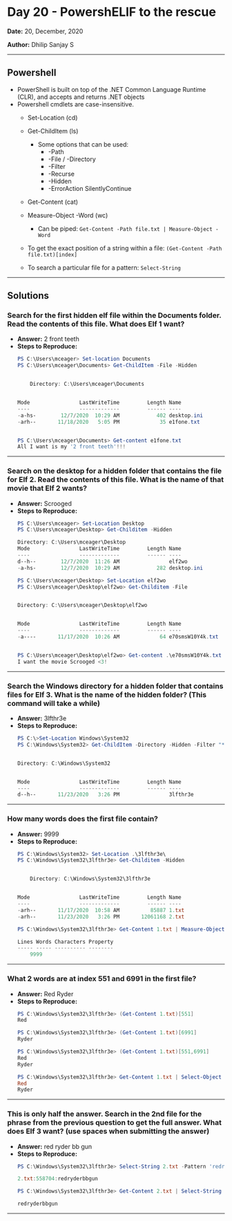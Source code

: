 # Day 20 - PowershELlF to the rescue

**Date:** 20, December, 2020

**Author:** Dhilip Sanjay S

---

## Powershell
- PowerShell is built on top of the .NET Common Language Runtime (CLR), and accepts and returns .NET objects
- Powershell cmdlets are case-insensitive.
    - Set-Location (cd)
    - Get-ChildItem (ls)
        - Some options that can be used:
            - -Path
            - -File / -Directory
            - -Filter
            - -Recurse
            - -Hidden
            - -ErrorAction SilentlyContinue

    - Get-Content (cat)
    - Measure-Object -Word (wc)
        - Can be piped: `Get-Content -Path file.txt | Measure-Object -Word`

    - To get the exact position of a string within a file: `(Get-Content -Path file.txt)[index]` 

    - To search a particular file for a pattern: `Select-String`

---
## Solutions

### Search for the first hidden elf file within the Documents folder. Read the contents of this file. What does Elf 1 want?
- **Answer:** 2 front teeth
- **Steps to Reproduce:** 
    ```powershell
    PS C:\Users\mceager> Set-location Documents 
    PS C:\Users\mceager\Documents> Get-ChildItem -File -Hidden  


        Directory: C:\Users\mceager\Documents


    Mode                LastWriteTime         Length Name
    ----                -------------         ------ ----
    -a-hs-        12/7/2020  10:29 AM            402 desktop.ini
    -arh--       11/18/2020   5:05 PM             35 e1fone.txt


    PS C:\Users\mceager\Documents> Get-content e1fone.txt 
    All I want is my '2 front teeth'!!!

    ```
---

### Search on the desktop for a hidden folder that contains the file for Elf 2. Read the contents of this file. What is the name of that movie that Elf 2 wants?
- **Answer:** Scrooged
- **Steps to Reproduce:** 
    ```powershell
    PS C:\Users\mceager> Set-Location Desktop
    PS C:\Users\mceager\Desktop> Get-Childitem -Hidden 

    Directory: C:\Users\mceager\Desktop
    Mode                LastWriteTime         Length Name
    ----                -------------         ------ ----
    d--h--        12/7/2020  11:26 AM                elf2wo
    -a-hs-        12/7/2020  10:29 AM            282 desktop.ini

    PS C:\Users\mceager\Desktop> Set-Location elf2wo
    PS C:\Users\mceager\Desktop\elf2wo> Get-Childitem -File


    Directory: C:\Users\mceager\Desktop\elf2wo


    Mode                LastWriteTime         Length Name
    ----                -------------         ------ ----
    -a----       11/17/2020  10:26 AM             64 e70smsW10Y4k.txt


    PS C:\Users\mceager\Desktop\elf2wo> Get-content .\e70smsW10Y4k.txt
    I want the movie Scrooged <3!
    ```
--- 

### Search the Windows directory for a hidden folder that contains files for Elf 3. What is the name of the hidden folder? (This command will take a while)
- **Answer:** 3lfthr3e
- **Steps to Reproduce:** 
    ```powershell
    PS C:\>Set-Location Windows\System32
    PS C:\Windows\System32> Get-ChildItem -Directory -Hidden -Filter "*3*"


    Directory: C:\Windows\System32


    Mode                LastWriteTime         Length Name
    ----                -------------         ------ ----
    d--h--       11/23/2020   3:26 PM                3lfthr3e
    ```

---

### How many words does the first file contain?
- **Answer:** 9999
- **Steps to Reproduce:**
    ```powershell
    PS C:\Windows\System32> Set-Location .\3lfthr3e\
    PS C:\Windows\System32\3lfthr3e> Get-Childitem -Hidden


        Directory: C:\Windows\System32\3lfthr3e


    Mode                LastWriteTime         Length Name
    ----                -------------         ------ ----
    -arh--       11/17/2020  10:58 AM          85887 1.txt
    -arh--       11/23/2020   3:26 PM       12061168 2.txt

    PS C:\Windows\System32\3lfthr3e> Get-Content 1.txt | Measure-Object -Word

    Lines Words Characters Property 
    ----- ----- ---------- --------
        9999

    ```
---

### What 2 words are at index 551 and 6991 in the first file?
- **Answer:** Red Ryder
- **Steps to Reproduce:** 
    ```powershell
    PS C:\Windows\System32\3lfthr3e> (Get-Content 1.txt)[551]
    Red

    PS C:\Windows\System32\3lfthr3e> (Get-Content 1.txt)[6991]
    Ryder 

    PS C:\Windows\System32\3lfthr3e> (Get-Content 1.txt)[551,6991]
    Red
    Ryder

    PS C:\Windows\System32\3lfthr3e> Get-Content 1.txt | Select-Object -Index 551,6991
    Red
    Ryder
    ```
---

### This is only half the answer. Search in the 2nd file for the phrase from the previous question to get the full answer. What does Elf 3 want? (use spaces when submitting the answer)
- **Answer:** red ryder bb gun
- **Steps to Reproduce:** 
    ```powershell
    PS C:\Windows\System32\3lfthr3e> Select-String 2.txt -Pattern 'redryder'

    2.txt:558704:redryderbbgun

    PS C:\Windows\System32\3lfthr3e> Get-Content 2.txt | Select-String -Pattern 'redryder'

    redryderbbgun 
    ```
---